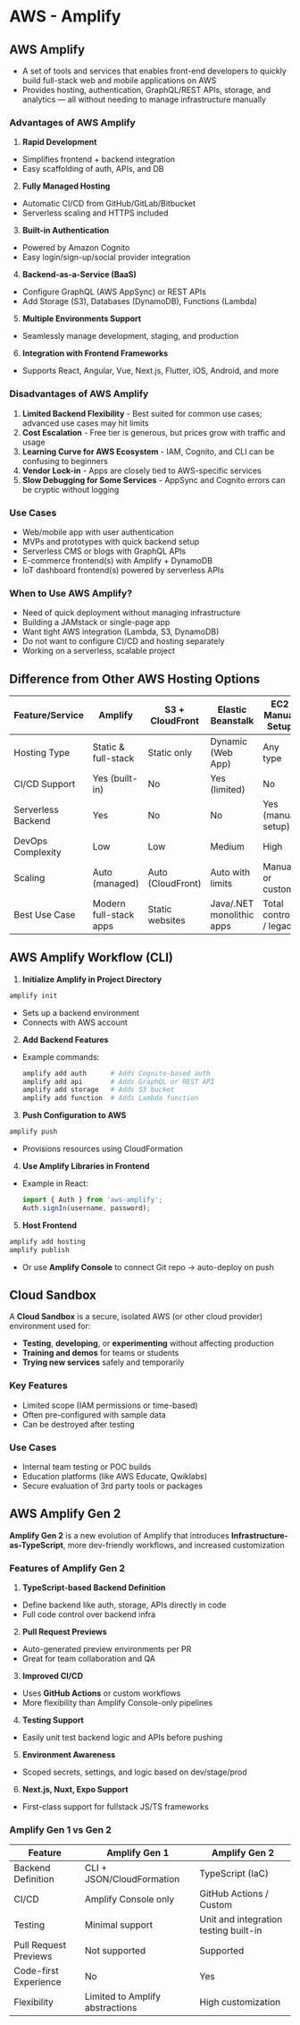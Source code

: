 # AWS - Amplify

## AWS Amplify

- A set of tools and services that enables front-end developers to quickly build full-stack web and mobile applications on AWS
- Provides hosting, authentication, GraphQL/REST APIs, storage, and analytics — all without needing to manage infrastructure manually

### Advantages of AWS Amplify

1. **Rapid Development**
  - Simplifies frontend + backend integration
  - Easy scaffolding of auth, APIs, and DB
2. **Fully Managed Hosting**
  - Automatic CI/CD from GitHub/GitLab/Bitbucket
  - Serverless scaling and HTTPS included
3. **Built-in Authentication**
  - Powered by Amazon Cognito
  - Easy login/sign-up/social provider integration
4. **Backend-as-a-Service (BaaS)**
  - Configure GraphQL (AWS AppSync) or REST APIs
  - Add Storage (S3), Databases (DynamoDB), Functions (Lambda)
5. **Multiple Environments Support**
  - Seamlessly manage development, staging, and production
6. **Integration with Frontend Frameworks**
  - Supports React, Angular, Vue, Next.js, Flutter, iOS, Android, and more

### Disadvantages of AWS Amplify

1. **Limited Backend Flexibility** - Best suited for common use cases; advanced use cases may hit limits
2. **Cost Escalation** - Free tier is generous, but prices grow with traffic and usage
3. **Learning Curve for AWS Ecosystem** - IAM, Cognito, and CLI can be confusing to beginners
4. **Vendor Lock-in** - Apps are closely tied to AWS-specific services
5. **Slow Debugging for Some Services** - AppSync and Cognito errors can be cryptic without logging

### Use Cases

- Web/mobile app with user authentication
- MVPs and prototypes with quick backend setup
- Serverless CMS or blogs with GraphQL APIs
- E-commerce frontend(s) with Amplify + DynamoDB
- IoT dashboard frontend(s) powered by serverless APIs

### When to Use AWS Amplify?

- Need of quick deployment without managing infrastructure
- Building a JAMstack or single-page app
- Want tight AWS integration (Lambda, S3, DynamoDB)
- Do not want to configure CI/CD and hosting separately
- Working on a serverless, scalable project

## Difference from Other AWS Hosting Options
| Feature/Service | **Amplify**  | **S3 + CloudFront** | **Elastic Beanstalk**  | **EC2 Manual Setup** |
|---|---|---|---|---|
| Hosting Type  | Static & full-stack | Static only| Dynamic (Web App) | Any type |
| CI/CD Support | Yes (built-in) | No | Yes (limited) | No |
| Serverless Backend | Yes | No  | No  | Yes (manual setup) |
| DevOps Complexity  | Low  | Low | Medium  | High  |
| Scaling | Auto (managed) | Auto (CloudFront) | Auto with limits | Manual or custom  |
| Best Use Case | Modern full-stack apps | Static websites | Java/.NET monolithic apps | Total control / legacy |

## AWS Amplify Workflow (CLI)
1. **Initialize Amplify in Project Directory**

  ```bash
  amplify init
  ```

  - Sets up a backend environment
  - Connects with AWS account

2. **Add Backend Features**

  - Example commands:

    ```bash
    amplify add auth      # Adds Cognito-based auth
    amplify add api       # Adds GraphQL or REST API
    amplify add storage   # Adds S3 bucket
    amplify add function  # Adds Lambda function
    ```

3. **Push Configuration to AWS**

  ```bash
  amplify push
  ```

  - Provisions resources using CloudFormation

4. **Use Amplify Libraries in Frontend**

  - Example in React:

    ```javascript
    import { Auth } from 'aws-amplify';
    Auth.signIn(username, password);
    ```

5. **Host Frontend**

  ```bash
  amplify add hosting
  amplify publish
  ```

  - Or use **Amplify Console** to connect Git repo → auto-deploy on push

## Cloud Sandbox

A **Cloud Sandbox** is a secure, isolated AWS (or other cloud provider) environment used for:

- **Testing**, **developing**, or **experimenting** without affecting production
- **Training and demos** for teams or students
- **Trying new services** safely and temporarily

### Key Features

- Limited scope (IAM permissions or time-based)
- Often pre-configured with sample data
- Can be destroyed after testing

### Use Cases

- Internal team testing or POC builds
- Education platforms (like AWS Educate, Qwiklabs)
- Secure evaluation of 3rd party tools or packages

## AWS Amplify Gen 2

**Amplify Gen 2** is a new evolution of Amplify that introduces **Infrastructure-as-TypeScript**, more dev-friendly workflows, and increased customization

### Features of Amplify Gen 2

1. **TypeScript-based Backend Definition**
  - Define backend like auth, storage, APIs directly in code
  - Full code control over backend infra

2. **Pull Request Previews**
  - Auto-generated preview environments per PR
  - Great for team collaboration and QA

3. **Improved CI/CD**
  - Uses **GitHub Actions** or custom workflows
  - More flexibility than Amplify Console-only pipelines

4. **Testing Support**

  - Easily unit test backend logic and APIs before pushing

5. **Environment Awareness**

  - Scoped secrets, settings, and logic based on dev/stage/prod

6. **Next.js, Nuxt, Expo Support**

  - First-class support for fullstack JS/TS frameworks

### Amplify Gen 1 vs Gen 2

| Feature | **Amplify Gen 1** | **Amplify Gen 2** |
|---|---|---|
| Backend Definition | CLI + JSON/CloudFormation | TypeScript (IaC) |
| CI/CD | Amplify Console only | GitHub Actions / Custom |
| Testing | Minimal support | Unit and integration testing built-in |
| Pull Request Previews | Not supported | Supported |
| Code-first Experience | No | Yes |
| Flexibility | Limited to Amplify abstractions | High customization |
